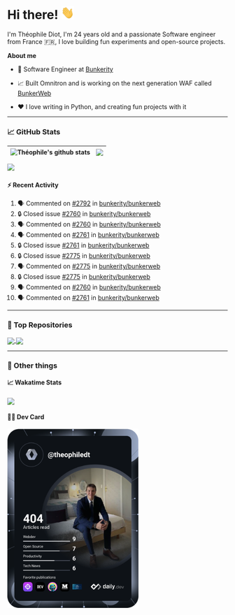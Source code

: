 # Hi there! <img src="./wave.gif" width="30px" height="30px" />

I'm Théophile Diot, I'm 24 years old and a passionate Software engineer from France 🇫🇷, I love building fun experiments and open-source projects.

**About me**

- 💼 Software Engineer at [Bunkerity](https://www.bunkerity.com/)

- 📈 Built Omnitron and is working on the next generation WAF called [BunkerWeb](https://www.bunkerweb.io)

- ❤️ I love writing in Python, and creating fun projects with it

---

### 📈 GitHub Stats

| <img align="center" src="https://github-readme-stats.vercel.app/api?username=TheophileDiot&show_icons=true&include_all_commits=true&theme=algolia&hide_border=true&rank_icon=github" alt="Théophile's github stats" /> | <img align="center" src="https://github-readme-stats.vercel.app/api/top-langs/?username=TheophileDiot&layout=compact&theme=algolia&hide_border=true" /> |
| ---------------------------------------------------------------------------------------------------------------------------------------------------------------------------------------------------------------------- | ------------------------------------------------------------------------------------------------------------------------------------------------------- |

![](https://github-readme-activity-graph.vercel.app/graph?username=TheophileDiot&theme=tokyo-night)

#### :zap: Recent Activity

<!--START_SECTION:activity-->
1. 🗣 Commented on [#2792](https://github.com/bunkerity/bunkerweb/issues/2792#issuecomment-3414155845) in [bunkerity/bunkerweb](https://github.com/bunkerity/bunkerweb)
2. 🔒 Closed issue [#2760](https://github.com/bunkerity/bunkerweb/issues/2760) in [bunkerity/bunkerweb](https://github.com/bunkerity/bunkerweb)
3. 🗣 Commented on [#2760](https://github.com/bunkerity/bunkerweb/issues/2760#issuecomment-3410047900) in [bunkerity/bunkerweb](https://github.com/bunkerity/bunkerweb)
4. 🗣 Commented on [#2761](https://github.com/bunkerity/bunkerweb/issues/2761#issuecomment-3410037711) in [bunkerity/bunkerweb](https://github.com/bunkerity/bunkerweb)
5. 🔒 Closed issue [#2761](https://github.com/bunkerity/bunkerweb/issues/2761) in [bunkerity/bunkerweb](https://github.com/bunkerity/bunkerweb)
6. 🔒 Closed issue [#2775](https://github.com/bunkerity/bunkerweb/issues/2775) in [bunkerity/bunkerweb](https://github.com/bunkerity/bunkerweb)
7. 🗣 Commented on [#2775](https://github.com/bunkerity/bunkerweb/issues/2775#issuecomment-3384574930) in [bunkerity/bunkerweb](https://github.com/bunkerity/bunkerweb)
8. 🔒 Closed issue [#2775](https://github.com/bunkerity/bunkerweb/issues/2775) in [bunkerity/bunkerweb](https://github.com/bunkerity/bunkerweb)
9. 🗣 Commented on [#2760](https://github.com/bunkerity/bunkerweb/issues/2760#issuecomment-3382205415) in [bunkerity/bunkerweb](https://github.com/bunkerity/bunkerweb)
10. 🗣 Commented on [#2761](https://github.com/bunkerity/bunkerweb/issues/2761#issuecomment-3382185450) in [bunkerity/bunkerweb](https://github.com/bunkerity/bunkerweb)
<!--END_SECTION:activity-->

---

### 🔧 Top Repositories

<a href="https://github.com/bunkerity/bunkerweb">
  <img align="center" src="https://github-readme-stats.vercel.app/api/pin/?username=Bunkerity&repo=bunkerweb&theme=algolia" />
</a>
<a href="https://github.com/TheophileDiot/Omnitron">
  <img align="center" src="https://github-readme-stats.vercel.app/api/pin/?username=TheophileDiot&repo=Omnitron&theme=algolia" />
</a>

---

### 🎉 Other things

#### 📈 Wakatime Stats

<a href="https://wakatime.com/@theophile_bunkerity">
  <img align="center" src="https://github-readme-stats.vercel.app/api/wakatime?username=3aa5ce41-c253-43d9-8441-a721e446a45f&layout=compact&theme=algolia" />
</a>

#### 👨‍💻 Dev Card

<a href="https://app.daily.dev/TheophileDt">
  <img src="./devcard.svg" width="300" alt="Théophile Diot's Dev Card"/>
</a>
